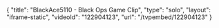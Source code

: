 {
    "title": "BlackAce5110 - Black Ops Game Clip",
    "type": "solo",
    "layout": "iframe-static",
    "videoId": "122904123",
    "url": "\/tvpembed\/122904123"
}
